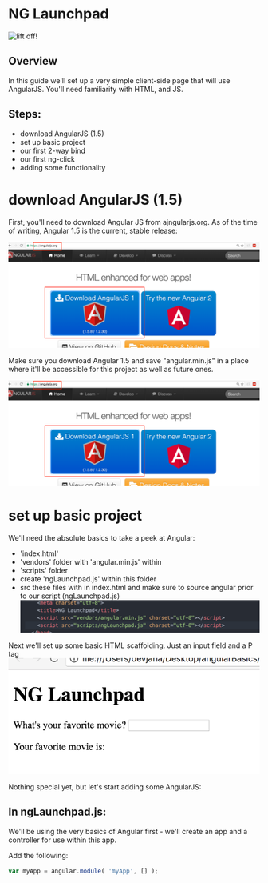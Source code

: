 NG Launchpad
============

![lift off!](http://history.nasa.gov/SP-432/p0.jpg)

Overview
--------
In this guide we'll set up a very simple client-side page that will use AngularJS. You'll need familiarity with HTML, and JS.

Steps:
------
* download AngularJS (1.5)
* set up basic project
* our first 2-way bind
* our first ng-click
* adding some functionality

download AngularJS (1.5)
========================

First, you'll need to download Angular JS from ajngularjs.org. As of the time of writing, Angular 1.5 is the current, stable release:

![anguarjs.org download link](images/00-installA.png)

Make sure you download Angular 1.5 and save "angular.min.js" in a place where it'll be accessible for this project as well as future ones.

![anguarjs.org download link](images/00-installA.png)

set up basic project
====================
We'll need the absolute basics to take a peek at Angular:
* 'index.html'
* 'vendors' folder with 'angular.min.js' within
* 'scripts' folder
* create 'ngLaunchpad.js' within this folder
* src these files with in index.html and make sure to source angular prior to our script (ngLaunchpad.js)
![src files](images/02-src.png)

Next we'll set up some basic HTML scaffolding. Just an input field and a P tag
![basic html setup](images/03-htmlSetup.png)

Nothing special yet, but let's start adding some AngularJS:

In ngLaunchpad.js:
------------------
We'll be using the very basics of Angular first - we'll create an app and a controller for use within this app.

Add the following:
```javascript
var myApp = angular.module( 'myApp', [] );
```
